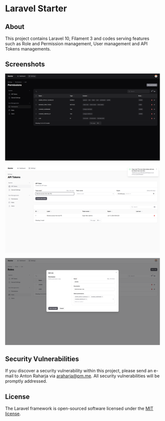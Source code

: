 # Laravel Starter

## About

This project contains Laravel 10, Filament 3 and codes serving features such as Role and Permission management, User management and API Tokens managements.

## Screenshots

![Permission List](contribs/screenshots/1_permission_list_dark.png?raw=1 "Permission List")

![Create API Token](contribs/screenshots/3_api_token_create.png?raw=1 "Creare API Token")

![Edit Role](contribs/screenshots/2_role_edit.png?raw=1 "Edit Role")

## Security Vulnerabilities

If you discover a security vulnerability within this project, please send an e-mail to Anton Raharja via [araharja@pm.me](mailto:araharja@pm.me). All security vulnerabilities will be promptly addressed.

## License

The Laravel framework is open-sourced software licensed under the [MIT license](https://opensource.org/licenses/MIT).

